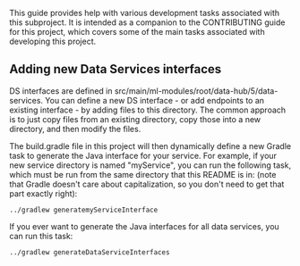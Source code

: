 This guide provides help with various development tasks associated with this subproject. It is intended as a companion
to the CONTRIBUTING guide for this project, which covers some of the main tasks associated with developing this project.

## Adding new Data Services interfaces

DS interfaces are defined in src/main/ml-modules/root/data-hub/5/data-services. You can define a new DS interface - or 
add endpoints to an existing interface - by adding files to this directory. The common approach is to just copy files
from an existing directory, copy those into a new directory, and then modify the files.

The build.gradle file in this project will then dynamically define a new Gradle task to generate the Java interface 
for your service. For example, if your new service directory is named "myService", you can run the following task, which 
must be run from the same directory that this README is in: (note that Gradle doesn't care about capitalization, so you
don't need to get that part exactly right):

    ../gradlew generatemyServiceInterface
 
If you ever want to generate the Java interfaces for all data services, you can run this task:

    ../gradlew generateDataServiceInterfaces
    

